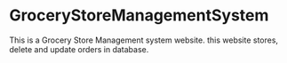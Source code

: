 # GroceryStoreManagementSystem
This is a Grocery Store Management system website. this website stores, delete and update orders in database.
